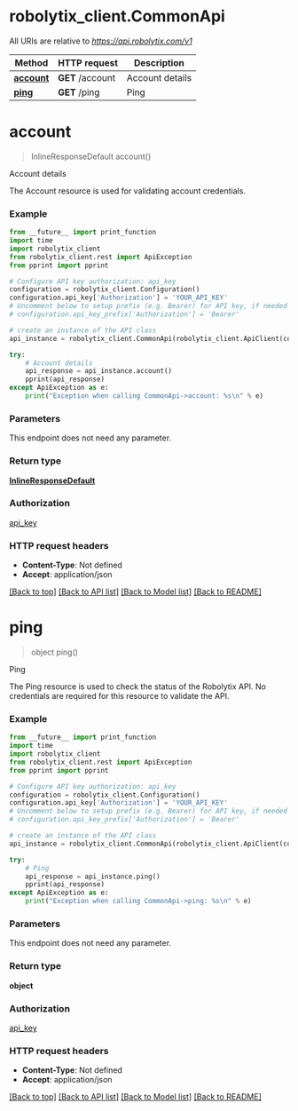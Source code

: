 # robolytix_client.CommonApi

All URIs are relative to *https://api.robolytix.com/v1*

Method | HTTP request | Description
------------- | ------------- | -------------
[**account**](CommonApi.md#account) | **GET** /account | Account details
[**ping**](CommonApi.md#ping) | **GET** /ping | Ping

# **account**
> InlineResponseDefault account()

Account details

The Account resource is used for validating account credentials.

### Example
```python
from __future__ import print_function
import time
import robolytix_client
from robolytix_client.rest import ApiException
from pprint import pprint

# Configure API key authorization: api_key
configuration = robolytix_client.Configuration()
configuration.api_key['Authorization'] = 'YOUR_API_KEY'
# Uncomment below to setup prefix (e.g. Bearer) for API key, if needed
# configuration.api_key_prefix['Authorization'] = 'Bearer'

# create an instance of the API class
api_instance = robolytix_client.CommonApi(robolytix_client.ApiClient(configuration))

try:
    # Account details
    api_response = api_instance.account()
    pprint(api_response)
except ApiException as e:
    print("Exception when calling CommonApi->account: %s\n" % e)
```

### Parameters
This endpoint does not need any parameter.

### Return type

[**InlineResponseDefault**](InlineResponseDefault.md)

### Authorization

[api_key](../README.md#api_key)

### HTTP request headers

 - **Content-Type**: Not defined
 - **Accept**: application/json

[[Back to top]](#) [[Back to API list]](../README.md#documentation-for-api-endpoints) [[Back to Model list]](../README.md#documentation-for-models) [[Back to README]](../README.md)

# **ping**
> object ping()

Ping

The Ping resource is used to check the status of the Robolytix API. No credentials are required for this resource to validate the API.

### Example
```python
from __future__ import print_function
import time
import robolytix_client
from robolytix_client.rest import ApiException
from pprint import pprint

# Configure API key authorization: api_key
configuration = robolytix_client.Configuration()
configuration.api_key['Authorization'] = 'YOUR_API_KEY'
# Uncomment below to setup prefix (e.g. Bearer) for API key, if needed
# configuration.api_key_prefix['Authorization'] = 'Bearer'

# create an instance of the API class
api_instance = robolytix_client.CommonApi(robolytix_client.ApiClient(configuration))

try:
    # Ping
    api_response = api_instance.ping()
    pprint(api_response)
except ApiException as e:
    print("Exception when calling CommonApi->ping: %s\n" % e)
```

### Parameters
This endpoint does not need any parameter.

### Return type

**object**

### Authorization

[api_key](../README.md#api_key)

### HTTP request headers

 - **Content-Type**: Not defined
 - **Accept**: application/json

[[Back to top]](#) [[Back to API list]](../README.md#documentation-for-api-endpoints) [[Back to Model list]](../README.md#documentation-for-models) [[Back to README]](../README.md)

